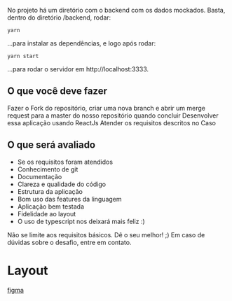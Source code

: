 No projeto há um diretório com o backend com os dados mockados. Basta, dentro do diretório /backend, rodar:

`yarn`

...para instalar as dependências, e logo após rodar:

`yarn start`

 ...para rodar o servidor em http://localhost:3333.

## O que você deve fazer

Fazer o Fork do repositório, criar uma nova branch e abrir um merge request para a master do nosso repositório quando concluir
Desenvolver essa aplicação usando ReactJs
Atender os requisitos descritos no Caso


## O que será avaliado

- Se os requisitos foram atendidos
- Conhecimento de git
- Documentação
- Clareza e qualidade do código
- Estrutura da aplicação
- Bom uso das features da linguagem
- Aplicação bem testada
- Fidelidade ao layout
- O uso de typescript nos deixará mais feliz :)


Não se limite aos requisitos básicos. Dê o seu melhor! ;)
Em caso de dúvidas sobre o desafio, entre em contato.

# Layout

[figma](https://www.figma.com/file/D7KWxOatcglr9dZjqpXaTK/Untitled?node-id=0%3A1)
